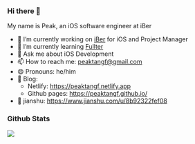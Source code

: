### Hi there 👋

My name is Peak, an iOS software engineer at iBer

- 🔭 I’m currently working on [iBer](https://www.iberhk.com/) for iOS and Project Manager
- 🌱 I’m currently learning  [Fullter](https://flutter.dev/)
- 💬 Ask me about iOS Development
- 📫 How to reach me: peaktangf@gmail.com
- 😄 Pronouns: he/him
- 🎤 Blog: 
    - Netlify: https://peaktangf.netlify.app
    - Github pages: https://peaktangf.github.io/
- 🎯 jianshu: https://www.jianshu.com/u/8b92322fef08

### Github Stats

<img src="https://github-readme-stats.vercel.app/api?username=peaktangf">
